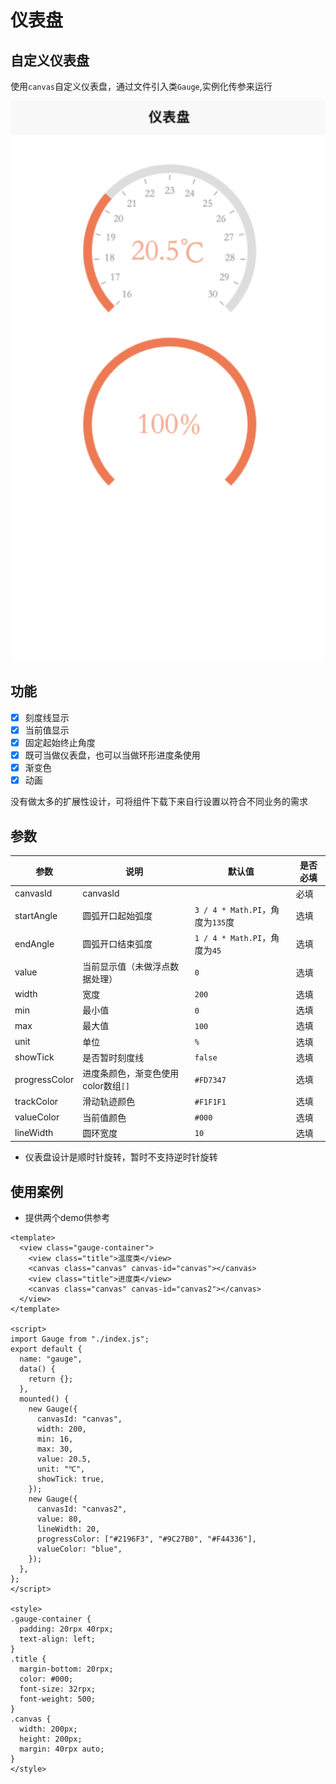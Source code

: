 # 仪表盘

## 自定义仪表盘

使用`canvas`自定义仪表盘，通过文件引入类`Gauge`,实例化传参来运行

![image](./static/image.png)

## 功能

- [x] 刻度线显示
- [x] 当前值显示
- [x] 固定起始终止角度
- [x] 既可当做仪表盘，也可以当做环形进度条使用
- [x] 渐变色
- [x] 动画

没有做太多的扩展性设计，可将组件下载下来自行设置以符合不同业务的需求

## 参数

| 参数 | 说明 | 默认值 | 是否必填
|--|--|--|--|
| canvasId | canvasId | | 必填
| startAngle | 圆弧开口起始弧度 | `3 / 4 * Math.PI`，角度为`135`度 | 选填
| endAngle | 圆弧开口结束弧度 | `1 / 4 * Math.PI`，角度为`45` | 选填
| value | 当前显示值（未做浮点数据处理） | `0` | 选填
| width | 宽度 | `200` | 选填
| min | 最小值 | `0` | 选填
| max | 最大值 | `100` | 选填
| unit | 单位 | `%` | 选填
| showTick | 是否暂时刻度线 | `false` | 选填
| progressColor | 进度条颜色，渐变色使用color数组`[]` | `#FD7347` | 选填
| trackColor | 滑动轨迹颜色 | `#F1F1F1` | 选填
| valueColor | 当前值颜色 | `#000` | 选填
| lineWidth | 圆环宽度 | `10` | 选填

- 仪表盘设计是顺时针旋转，暂时不支持逆时针旋转

## 使用案例

- 提供两个demo供参考

```vue
<template>
  <view class="gauge-container">
    <view class="title">温度类</view>
    <canvas class="canvas" canvas-id="canvas"></canvas>
    <view class="title">进度类</view>
    <canvas class="canvas" canvas-id="canvas2"></canvas>
  </view>
</template>

<script>
import Gauge from "./index.js";
export default {
  name: "gauge",
  data() {
    return {};
  },
  mounted() {
    new Gauge({
      canvasId: "canvas",
      width: 200,
      min: 16,
      max: 30,
      value: 20.5,
      unit: "℃",
      showTick: true,
    });
    new Gauge({
      canvasId: "canvas2",
      value: 80,
      lineWidth: 20,
      progressColor: ["#2196F3", "#9C27B0", "#F44336"],
      valueColor: "blue",
    });
  },
};
</script>

<style>
.gauge-container {
  padding: 20rpx 40rpx;
  text-align: left;
}
.title {
  margin-bottom: 20rpx;
  color: #000;
  font-size: 32rpx;
  font-weight: 500;
}
.canvas {
  width: 200px;
  height: 200px;
  margin: 40rpx auto;
}
</style>
```